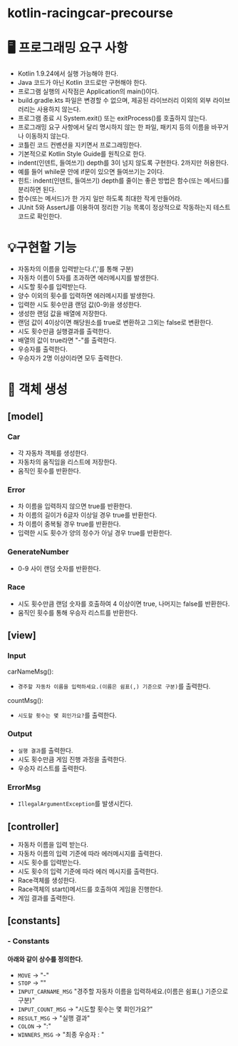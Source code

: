 # kotlin-racingcar-precourse

# 🖥️ 프로그래밍 요구 사항
- Kotlin 1.9.24에서 실행 가능해야 한다.
- Java 코드가 아닌 Kotlin 코드로만 구현해야 한다.
- 프로그램 실행의 시작점은 Application의 main()이다.
- build.gradle.kts 파일은 변경할 수 없으며, 제공된 라이브러리 이외의 외부 라이브러리는 사용하지 않는다.
- 프로그램 종료 시 System.exit() 또는 exitProcess()를 호출하지 않는다.
- 프로그래밍 요구 사항에서 달리 명시하지 않는 한 파일, 패키지 등의 이름을 바꾸거나 이동하지 않는다.
- 코틀린 코드 컨벤션을 지키면서 프로그래밍한다.
- 기본적으로 Kotlin Style Guide를 원칙으로 한다.
- indent(인덴트, 들여쓰기) depth를 3이 넘지 않도록 구현한다. 2까지만 허용한다.
- 예를 들어 while문 안에 if문이 있으면 들여쓰기는 2이다.
- 힌트: indent(인덴트, 들여쓰기) depth를 줄이는 좋은 방법은 함수(또는 메서드)를 분리하면 된다.
- 함수(또는 메서드)가 한 가지 일만 하도록 최대한 작게 만들어라.
- JUnit 5와 AssertJ를 이용하여 정리한 기능 목록이 정상적으로 작동하는지 테스트 코드로 확인한다.

# 💡구현할 기능
- 자동차의 이름을 입력받는다.(','를 통해 구분)
- 자동차 이름이 5자를 초과하면 에러메시지를 발생한다.
- 시도할 횟수를 입력받는다.
- 양수 이외의 횟수를 입력하면 에러메시지를 발생한다.
- 입력한 시도 횟수만큼 랜덤 값(0-9)을 생성한다.
- 생성한 랜덤 값을 배열에 저장한다.
- 랜덤 값이 4이상이면 해당원소를 true로 변환하고 그외는 false로 변환한다.
- 시도 횟수만큼 실행결과를 출력한다.
- 배열의 값이 true라면 "-"를 출력한다.
- 우승자를 출력한다.
- 우승자가 2명 이상이라면 모두 출력한다.


# 👥 객체 생성

## [model]
### Car
- 각 자동차 객체를 생성한다.
- 자동차의 움직임을 리스트에 저장한다.
- 움직인 횟수를 반환한다.

### Error
- 차 이름을 입력하지 않으면 true를 반환한다.
- 차 이름의 길이가 6글자 이상일 경우 true를 반환한다.
- 차 이름이 중복될 경우 true를 반환한다.
- 입력한 시도 횟수가 양의 정수가 아닐 경우 true를 반환한다.


### GenerateNumber
- 0-9 사이 랜덤 숫자를 반환한다.

### Race
- 시도 횟수만큼 랜덤 숫자를 호출하여 4 이상이면 true, 나머지는 false를 반환한다.
- 움직인 횟수를 통해 우승자 리스트를 반환한다.



## [view]
### Input
carNameMsg(): 
- `경주할 자동차 이름을 입력하세요.(이름은 쉼표(,) 기준으로 구분)`를 출력한다.

countMsg():
- `시도할 횟수는 몇 회인가요?`를 출력한다.

### Output
- `실행 결과`를 출력한다.
- 시도 횟수만큼 게임 진행 과정을 출력한다.
- 우승자 리스트를 출력한다.


### ErrorMsg
- `IllegalArgumentException`를 발생시킨다.

## [controller]
- 자동차 이름을 입력 받는다.
- 자동차 이름의 입력 기준에 따라 에러메시지를 출력한다.
- 시도 횟수를 입력받는다.
- 시도 횟수의 입력 기준에 따라 에러 메시지를 출력한다.
- Race객체를 생성한다.
- Race객체의 start()메서드를 호출하여 게임을 진행한다.
- 게임 결과를 출력한다.



## [constants]
### - Constants
#### 아래와 같이 상수를 정의한다.

- `MOVE` → "-" 
- `STOP` → ""
- `INPUT_CARNAME_MSG` "경주할 자동차 이름을 입력하세요.(이름은 쉼표(,) 기준으로 구분)"
- `INPUT_COUNT_MSG` → "시도할 횟수는 몇 회인가요?"
- `RESULT_MSG` → "실행 결과"
- `COLON` → ":"
- `WINNERS_MSG` → "최종 우승자 : "




